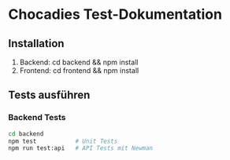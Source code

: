 # Chocadies Test-Dokumentation

## Installation
1. Backend: cd backend && npm install
2. Frontend: cd frontend && npm install

## Tests ausführen

### Backend Tests
```bash
cd backend
npm test           # Unit Tests
npm run test:api   # API Tests mit Newman
